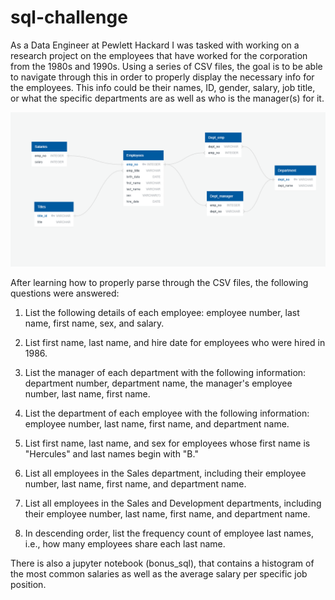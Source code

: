 # sql-challenge

As a Data Engineer at Pewlett Hackard I was tasked with working on a research project on the employees that have worked for the corporation from the 1980s and 1990s. Using a series of CSV files, the goal is to be able to navigate through this in order to properly display the necessary info for the employees. This info could be their names, ID, gender, salary, job title, or what the specific departments are as well as who is the manager(s) for it.

![Table](Images/ERD_Snapshot.PNG)

After learning how to properly parse through the CSV files, the following questions were answered:

1. List the following details of each employee: employee number, last name, first name, sex, and salary.

2. List first name, last name, and hire date for employees who were hired in 1986.

3. List the manager of each department with the following information: department number, department name, the manager's employee number, last name, first name.

4. List the department of each employee with the following information: employee number, last name, first name, and department name.

5. List first name, last name, and sex for employees whose first name is "Hercules" and last names begin with "B."

6. List all employees in the Sales department, including their employee number, last name, first name, and department name.

7. List all employees in the Sales and Development departments, including their employee number, last name, first name, and department name.

8. In descending order, list the frequency count of employee last names, i.e., how many employees share each last name.

There is also a jupyter notebook (bonus_sql), that contains a histogram of the most common salaries as well as the average salary per specific job position.
